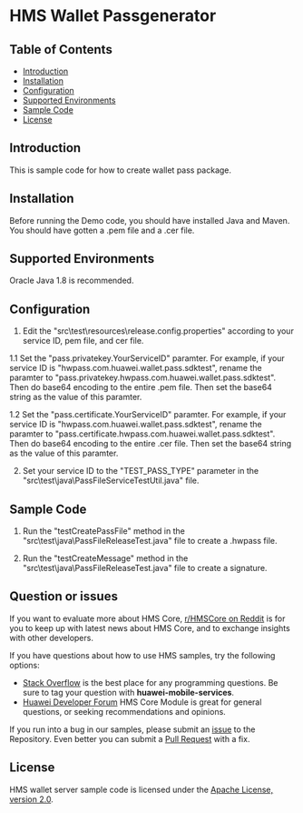 # HMS Wallet Passgenerator
## Table of Contents

 * [Introduction](#introduction)
 * [Installation](#installation)
 * [Configuration ](#configuration )
 * [Supported Environments](#supported-environments)
 * [Sample Code](#sample-code)
 * [License](#license)

## Introduction
This is sample code for how to create wallet pass package.

## Installation
Before running the Demo code, you should have installed Java and Maven. You should have gotten a .pem file and a .cer file.

## Supported Environments
Oracle Java 1.8 is recommended.

## Configuration 
1. Edit the "src\test\resources\release.config.properties" according to your service ID, pem file, and cer file.

1.1  Set the "pass.privatekey.YourServiceID" paramter.
For example, if your service ID is "hwpass.com.huawei.wallet.pass.sdktest", rename the paramter to "pass.privatekey.hwpass.com.huawei.wallet.pass.sdktest". Then do base64 encoding to the entire .pem file.
Then set the base64 string as the value of this paramter.
        
1.2 Set the "pass.certificate.YourServiceID" paramter.
For example, if your service ID is "hwpass.com.huawei.wallet.pass.sdktest", rename the paramter to "pass.certificate.hwpass.com.huawei.wallet.pass.sdktest". Then do base64 encoding to the entire .cer file.
Then set the base64 string as the value of this paramter.

2. Set your service ID to the "TEST_PASS_TYPE" parameter in the "src\test\java\PassFileServiceTestUtil.java" file.

## Sample Code
1. Run the "testCreatePassFile" method in the "src\test\java\PassFileReleaseTest.java" file to create a .hwpass file.
    
2. Run the "testCreateMessage" method in the "src\test\java\PassFileReleaseTest.java" file to create a signature.

## Question or issues
If you want to evaluate more about HMS Core,
[r/HMSCore on Reddit](https://www.reddit.com/r/HMSCore/) is for you to keep up with latest news about HMS Core, and to exchange insights with other developers.

If you have questions about how to use HMS samples, try the following options:
- [Stack Overflow](https://stackoverflow.com/questions/tagged/huawei-mobile-services) is the best place for any programming questions. Be sure to tag your question with 
**huawei-mobile-services**.
- [Huawei Developer Forum](https://forums.developer.huawei.com/forumPortal/en/home?fid=0101187876626530001) HMS Core Module is great for general questions, or seeking recommendations and opinions.

If you run into a bug in our samples, please submit an [issue](https://github.com/HMS-Core/hms-wallet-passgenerator/issues) to the Repository. Even better you can submit a [Pull Request](https://github.com/HMS-Core/hms-wallet-passgenerator/pulls) with a fix.

## License
HMS wallet server sample code is licensed under the [Apache License, version 2.0](http://www.apache.org/licenses/LICENSE-2.0).

